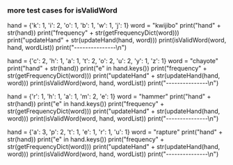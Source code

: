 ### more test cases for isValidWord

hand = {'k': 1, 'i': 2, 'o': 1, 'b': 1, 'w': 1, 'j': 1}
word = "kwijibo"
print("hand" + str(hand))
print("frequency" + str(getFrequencyDict(word)))
print("updateHand" + str(updateHand(hand, word)))
print(isValidWord(word, hand, wordList))
print("---------------\n")

hand = {'c': 2, 'h': 1, 'a': 1, 't': 2, 'o': 2, 'u': 2, 'y': 1, 'z': 1}
word = "chayote"
print("hand" + str(hand))
print("e" in hand.keys())
print("frequency" + str(getFrequencyDict(word)))
print("updateHand" + str(updateHand(hand, word)))
print(isValidWord(word, hand, wordList))
print("---------------\n")

hand = {'r': 1, 'h': 1, 'a': 1, 'm': 2, 'e': 1}
word = "hammer"
print("hand" + str(hand))
print("e" in hand.keys())
print("frequency" + str(getFrequencyDict(word)))
print("updateHand" + str(updateHand(hand, word)))
print(isValidWord(word, hand, wordList))
print("---------------\n")

hand = {'a': 3, 'p': 2, 't': 1, 'e': 1, 'r': 1, 'u': 1}
word = "rapture"
print("hand" + str(hand))
print("e" in hand.keys())
print("frequency" + str(getFrequencyDict(word)))
print("updateHand" + str(updateHand(hand, word)))
print(isValidWord(word, hand, wordList))
print("---------------\n")

